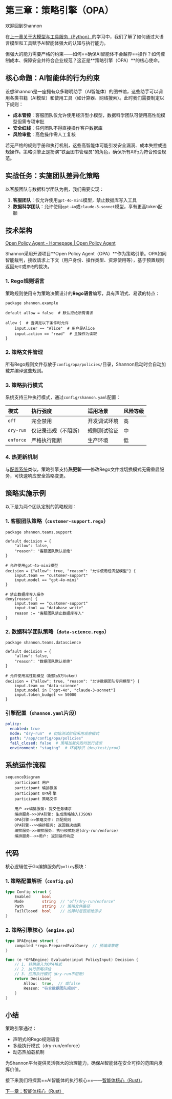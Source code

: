 # 第三章：策略引擎（OPA）

欢迎回到Shannon

在[上一章关于大模型与工具服务（Python）](02_llm___tooling_service__python__.md)的学习中，我们了解了如何通过大语言模型和工具赋予AI智能体强大的认知与执行能力。

但强大的能力需要严格的约束——如何==确保AI智能体不会越界==操作？如何控制成本、保障安全并符合企业规范？这正是**策略引擎（OPA）**的核心使命。

## 核心命题：AI智能体的行为约束
设想Shannon是一座拥有众多聪明助手（AI智能体）的图书馆，这些助手可以调用各类书籍（AI模型）和使用工具（如计算器、网络搜索）。此时我们需要制定以下规则：
- **成本管控**：客服团队仅允许使用经济型小模型，数据科学团队可使用高性能模型但需专项审批
- **安全红线**：任何团队不得直接操作客户数据库
- **风险审批**：高危操作需人工复核

若无严格的规则手册和执行机制，这些高智能体可能引发安全漏洞、成本失控或违规操作。策略引擎正是扮演"铁面图书管理员"的角色，确保所有AI行为符合预设规范。

## 实战任务：实施团队差异化策略
以客服团队与数据科学团队为例，我们需要实现：
1. **客服团队**：仅允许使用`gpt-4o-mini`模型，禁止数据库写入工具
2. **数据科学团队**：允许使用`gpt-4o`或`claude-3-sonnet`模型，享有更高token配额

## 技术架构

[Open Policy Agent - Homepage | Open Policy Agent](https://www.openpolicyagent.org/)

Shannon采用开源项目**Open Policy Agent（OPA）**作为策略引擎。OPA如同智能裁判，接收请求上下文（用户身份、操作类型、资源使用等），基于预置规则返回`允许`或`拒绝`的裁决。

### 1. Rego规则语言
策略规则使用专为策略决策设计的**Rego语言**编写，具有声明式、易读的特点：

```rego
package shannon.example

default allow = false  # 默认拒绝所有请求

allow {  # 当满足以下条件时允许
    input.user == "Alice"  # 用户是Alice
    input.action == "read"  # 且操作为读取
}
```

### 2. 策略文件管理
所有Rego规则文件存放于`config/opa/policies/`目录，Shannon启动时会自动加载并编译这些规则。

### 3. 策略执行模式
系统支持三种执行模式，通过`config/shannon.yaml`配置：

| 模式      | 执行强度             | 适用场景     | 风险等级 |
| :-------- | :------------------- | :----------- | :------- |
| `off`     | 完全禁用             | 开发调试环境 | 高       |
| `dry-run` | 仅记录违规（不阻断） | 规则测试验证 | 中       |
| `enforce` | 严格执行阻断         | 生产环境     | 低       |

### 4. 热更新机制
与[配置系统](01_configuration_system_.md)类似，策略引擎支持**热更新**——修改Rego文件或切换模式无需重启服务，可快速响应安全策略变更。

## 策略实施示例
以下是为两个团队定制的策略规则：

### 1. 客服团队策略（`customer-support.rego`）
```rego
package shannon.teams.support

default decision = {
    "allow": false,
    "reason": "客服团队默认拒绝"
}

# 允许使用gpt-4o-mini模型
decision = {"allow": true, "reason": "允许使用经济型模型"} {
    input.team == "customer-support"
    input.model == "gpt-4o-mini"
}

# 禁止数据库写入操作
deny[reason] {
    input.team == "customer-support"
    input.tool == "database_write"
    reason := "客服团队禁止数据库写入"
}
```

### 2. 数据科学团队策略（`data-science.rego`）
```rego
package shannon.teams.datascience

default decision = {
    "allow": false,
    "reason": "数据团队默认拒绝"
}

# 允许使用高性能模型（配额≤5万token）
decision = {"allow": true, "reason": "允许数据团队专用模型"} {
    input.team == "data-science"
    input.model in ["gpt-4o", "claude-3-sonnet"]
    input.token_budget <= 50000
}
```

### 引擎配置（`shannon.yaml`片段）
```yaml
policy:
  enabled: true
  mode: "dry-run"  # 初始测试阶段采用观察模式
  path: "/app/config/opa/policies"
  fail_closed: false  # 策略加载失败时放行请求
  environment: "staging"  # 环境标识（dev/test/prod）
```

## 系统运作流程
```mermaid
sequenceDiagram
    participant 用户
    participant 编排服务
    participant OPA引擎
    participant 策略文件

    用户->>编排服务: 提交任务请求
    编排服务->>OPA引擎: 生成策略输入(JSON)
    OPA引擎->>策略文件: 匹配规则
    OPA引擎-->>编排服务: 返回裁决结果
    编排服务->>编排服务: 执行模式处理(dry-run/enforce)
    编排服务-->>用户: 返回最终响应
```

## 代码
核心逻辑位于Go编排服务的`policy`模块：

### 1. 策略配置解析（`config.go`）
```go
type Config struct {
    Enabled     bool
    Mode        string  // "off/dry-run/enforce"
    Path        string  // 策略文件路径
    FailClosed  bool    // 故障时是否拒绝请求
}
```

### 2. 策略引擎核心（`engine.go`）
```go
type OPAEngine struct {
    compiled *rego.PreparedEvalQuery  // 预编译策略
}

func (e *OPAEngine) Evaluate(input PolicyInput) Decision {
    // 1. 转换输入为OPA格式
    // 2. 执行策略评估
    // 3. 应用执行模式（dry-run不阻断）
    return Decision{
        Allow:  true,  // 或false
        Reason: "符合数据团队规则",
    }
}
```

## 小结
策略引擎通过：
- 声明式的Rego规则语言
- 多级执行模式（dry-run/enforce）
- 动态热加载机制

为Shannon平台提供灵活强大的治理能力，确保AI智能体在安全可控的范围内发挥价值。

接下来我们将探索==AI智能体的执行核心==——[智能体核心（Rust）](04_agent_core__rust_.md)。

[下一章：智能体核心（Rust）](04_agent_core__rust_.md)

